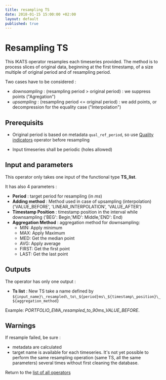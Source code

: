 ```yaml
---
title: resampling TS
date: 2018-01-15 15:00:00 +02:00
layout: default
published: true
---
```

# Resampling TS

This IKATS operator resamples each timeseries provided. The method is to process slices of original data, beginning at the first timestamp, of a size multiple of original period and of resampling period.

Two cases have to be considered :
- *downsampling* : (resampling period > original period) : we suppress points ("Agregation")
- *upsampling* : (resampling period <= original period) : we add points, or decompression for the equality case ("Interpolation")


## Prerequisits
- Original period is based on metadata `qual_ref_period`, so use [Quality indicators](/doc/operators/qualityIndicators.html) operator before resampling

- Input timeseries shall be periodic (holes allowed)


## Input and parameters

This operator only takes one input of the functional type **TS_list**.

It has also 4 parameters :

- **Period** : target period for resampling (in *ms*)
- **Adding method** : Method used in case of upsampling (interpolation) ('VALUE_BEFORE', 'LINEAR_INTERPOLATION', 'VALUE_AFTER')
- **Timestamp Position** : timestamp position in the interval while downsampling ('BEG': Begin,'MID': Middle,'END': End)
- **Aggregation Method** : aggregation method for downsampling:
  - MIN: Apply minimum
  - MAX: Apply Maximum
  - MED: Get the median point
  - AVG: Apply average
  - FIRST: Get the first point
  - LAST: Get the last point

## Outputs


The operator has only one output :

 - **Ts list** : New TS take a name defined by `${input_name}\_resampled\_to\_${period}ms\_${timestamp\_position}\_${aggregation_method}`

Example: *PORTFOLIO_EWA_resampled_to_90ms_VALUE_BEFORE*.

## Warnings
If resample failed, be sure :
- metadata are calculated
- target name is available for each timeseries. It's not yet possible to perform the same resampling operation (same TS, all the same parameters) several times without first cleaning the database.

Return to the [list of all operators](/operators.html)
